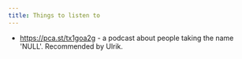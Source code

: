 ```yaml
---
title: Things to listen to
---
```


- https://pca.st/tx1goa2g - a podcast about people taking the name 'NULL'.
  Recommended by Ulrik.
